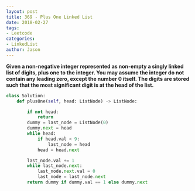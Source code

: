 ```yaml
---
layout: post
title: 369 - Plus One Linked List
date: 2018-02-27
tags:
- Leetcode
categories:
- LinkedList
author: Jason
---
```

**Given a non-negative integer represented as non-empty a singly linked list of digits, plus one to the integer. You may assume the integer do not contain any leading zero, except the number 0 itself. The digits are stored such that the most significant digit is at the head of the list.**


```python
class Solution:
    def plusOne(self, head: ListNode) -> ListNode:

        if not head:
            return
        dummy = last_node = ListNode(0)
        dummy.next = head
        while head:
            if head.val < 9:
                last_node = head
            head = head.next

        last_node.val += 1
        while last_node.next:
            last_node.next.val = 0
            last_node = last_node.next
        return dummy if dummy.val == 1 else dummy.next
```
